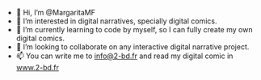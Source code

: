 - 👋 Hi, I’m @MargaritaMF
- 👀 I’m interested in digital narratives, specially digital comics.
- 🌱 I’m currently learning to code by myself, so I can fully create my own digital comics.
- 💞️ I’m looking to collaborate on any interactive digital narrative project.
- 📫 You can write me to info@2-bd.fr and read my digital comic in www.2-bd.fr

<!---
MargaritaMF/MargaritaMF is a ✨ special ✨ repository because its `README.md` (this file) appears on your GitHub profile.
You can click the Preview link to take a look at your changes.
--->
